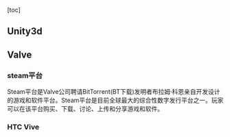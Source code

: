 [toc]


## Unity3d


## Valve
### steam平台
Steam平台是Valve公司聘请BitTorrent(BT下载)发明者布拉姆·科恩亲自开发设计的游戏和软件平台。Steam平台是目前全球最大的综合性数字发行平台之一。玩家可以在该平台购买、下载、讨论、上传和分享游戏和软件。

### HTC Vive



